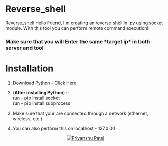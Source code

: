 # Reverse_shell
Reverse_shell Hello Friend, I'm creating an reverse shell in .py using socket module. With this tool you can perform remote command execution!!


<h3>Make sure that you will Enter the same *target ip* in both server and tool</h3>

# Installation 

1. Download Python - <a href="https://www.python.org/downloads/">Click Here</a>

2. (<strong>After installing Python</strong>) :-</br>
  run - pip install socket<br>
  run - pip install subprocess<br>
 
3. Make sure that your are connected through a network (ethernet, wireless, etc.)

4. You can also perform this on localhost - 127.0.0.1

<div align="center">
  <a href="https://youtu.be/WyYWRqqmtwU"><img src="https://img.youtube.com/vi/WyYWRqqmtwU/0.jpg" alt="Priyanshu Patel"></a>
</div>

